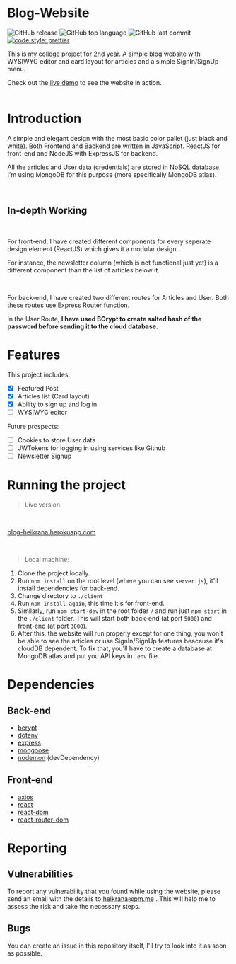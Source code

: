 # Blog-Website
![GitHub release](https://img.shields.io/github/release/Heikrana/my-blog-website.svg?style=popout-square)
![GitHub top language](https://img.shields.io/github/languages/top/Heikrana/my-blog-website.svg?style=popout-square) ![GitHub last commit](https://img.shields.io/github/last-commit/Heikrana/my-blog-website.svg?style=popout-square) [![code style: prettier](https://img.shields.io/badge/code_style-prettier-ff69b4.svg?style=flat-square)](https://github.com/prettier/prettier)


This is my college project for 2nd year. A simple blog website with WYSIWYG editor and card layout for articles and a simple SignIn/SignUp menu.

Check out the [live demo](blog-heikrana.herokuapp.com) to see the website in action.
<br><br>

# Introduction

A simple and elegant design with the most basic color pallet (just black and white). Both Frontend and Backend are written in JavaScript. ReactJS for front-end and NodeJS with ExpressJS for backend.

All the articles and User data (credentials) are stored in NoSQL database. I'm using MongoDB for this purpose (more specifically MongoDB atlas).

<br>

## In-depth Working

<br>

For front-end, I have created different components for every seperate design element (ReactJS) which gives it a modular design.

For instance, the newsletter column (which is not functional just yet) is a different component than the list of articles below it.

<br>

For back-end, I have created two different routes for Articles and User. Both these routes use Express Router function.

In the User Route, **I have used BCrypt to create salted hash of the password before sending it to the cloud database**.

# Features

This project includes:

- [x] Featured Post
- [x] Articles list (Card layout)
- [x] Ability to sign up and log in
- [ ] WYSIWYG editor

Future prospects:

- [ ] Cookies to store User data
- [ ] JWTokens for logging in using services like Github
- [ ] Newsletter Signup

# Running the project

> Live version:
<br>

[blog-heikrana.herokuapp.com](blog-heikrana.herokuapp.com)

<br>

> Local machine:

1. Clone the project locally.
2. Run `npm install` on the root level (where you can see `server.js`), it'll install dependencies for back-end.
3. Change directory to `./client`
4. Run `npm install again`, this time it's for front-end.
5. Similarly, run `npm start-dev` in the root folder `/` and run just `npm start` in the `./client` folder. This will start both back-end (at port `5000`) and front-end (at port `3000`).
6. After this, the website will run properly except for one thing, you won't be able to see the articles or use SignIn/SignUp features beacause it's cloudDB dependent. To fix that, you'll have to create a database at MongoDB atlas and put you API keys in `.env` file.

# Dependencies

## Back-end

- [bcrypt](https://www.npmjs.com/package/bcrypt)
- [dotenv](https://www.npmjs.com/package/dotenv)
- [express](https://www.npmjs.com/package/express)
- [mongoose](https://www.npmjs.com/package/mongoose)
- [nodemon](https://www.npmjs.com/package/nodemon) (devDependency)

## Front-end

- [axios](https://www.npmjs.com/package/axios)
- [react](https://www.npmjs.com/package/react)
- [react-dom](https://www.npmjs.com/package/react-dom)
- [react-router-dom](https://www.npmjs.com/package/react-router-dom)

# Reporting

## Vulnerabilities

To report any vulnerability that you found while using the website, please send an email with the details to heikrana@pm.me
. This will help me to assess the risk and take the necessary steps.

## Bugs

You can create an issue in this repository itself, I'll try to look into it as soon as possible.